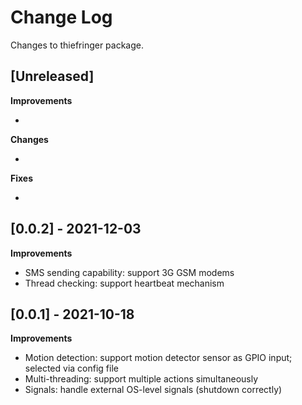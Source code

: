 # Change Log

Changes to thiefringer package.

## [Unreleased]

**Improvements**

 - 

**Changes**

 - 

**Fixes**

 - 

## [0.0.2] - 2021-12-03

**Improvements**

 - SMS sending capability: support 3G GSM modems
 - Thread checking: support heartbeat mechanism

## [0.0.1] - 2021-10-18

**Improvements**

 - Motion detection: support motion detector sensor as GPIO input; selected via config file
 - Multi-threading: support multiple actions simultaneously
 - Signals: handle external OS-level signals (shutdown correctly)
